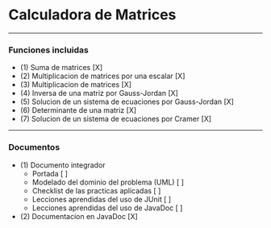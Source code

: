 # Calculadora de Matrices  
---
### Funciones incluidas
* (1) Suma de matrices [X]
* (2) Multiplicacion  de matrices por una escalar [X]
* (3) Multiplicacion de matrices [X]
* (4) Inversa de una matriz por Gauss-Jordan [X]
* (5) Solucion de un sistema de ecuaciones por Gauss-Jordan [X]
* (6) Determinante de una matriz [X]
* (7) Solucion de un sistema de ecuaciones por Cramer [X]
---
### Documentos
* (1) Documento integrador
    * Portada [ ]
    * Modelado del dominio del problema (UML) [ ]
    * Checklist de las practicas aplicadas [ ]
    * Lecciones aprendidas del uso de JUnit [ ]
    * Lecciones aprendidas del uso de JavaDoc [ ]
* (2) Documentacion en JavaDoc [X]
